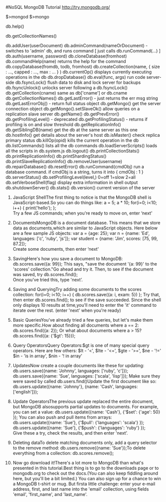 #NoSQL MongoDB Tutorial
http://try.mongodb.org/

$>mongod
$>mongo

db.help()

db.getCollectionNames()

db.addUser(userDocument)
db.adminCommand(nameOrDocument) - switches to 'admin' db, and runs command [ just calls db.runCommand(...) ]
db.auth(username, password)
db.cloneDatabase(fromhost)
db.commandHelp(name) returns the help for the command
db.copyDatabase(fromdb, todb, fromhost)
db.createCollection(name, { size : ..., capped : ..., max : ... } )
db.currentOp() displays currently executing operations in the db
db.dropDatabase()
db.eval(func, args) run code server-side
db.fsyncLock() flush data to disk and lock server for backups
db.fsyncUnlock() unlocks server following a db.fsyncLock()
db.getCollection(cname) same as db['cname'] or db.cname
db.getCollectionNames()
db.getLastError() - just returns the err msg string
db.getLastErrorObj() - return full status object
db.getMongo() get the server connection object
db.getMongo().setSlaveOk() allow queries on a replication slave server
db.getName()
db.getPrevError()
db.getProfilingLevel() - deprecated
db.getProfilingStatus() - returns if profiling is on and slow threshold
db.getReplicationInfo()
db.getSiblingDB(name) get the db at the same server as this one
db.hostInfo() get details about the server's host
db.isMaster() check replica primary status
db.killOp(opid) kills the current operation in the db
db.listCommands() lists all the db commands
db.loadServerScripts() loads all the scripts in db.system.js
db.logout()
db.printCollectionStats()
db.printReplicationInfo()
db.printShardingStatus()
db.printSlaveReplicationInfo()
db.removeUser(username)
db.repairDatabase()
db.resetError()
db.runCommand(cmdObj) run a database command.  if cmdObj is a string, turns it into { cmdObj : 1 }
db.serverStatus()
db.setProfilingLevel(level,<slowms>) 0=off 1=slow 2=all
db.setVerboseShell(flag) display extra information in shell output
db.shutdownServer()
db.stats()
db.version() current version of the server



1. JavaScript ShellThe first thing to notice is that the MongoDB shell is JavaScript-based.So you can do things like:  a = 5;   a * 10;   for(i=0; i<10; i++) { print('hello'); };  
Try a few JS commands; when you're ready to move on, enter ‘next'

2. DocumentsMongoDB is a document database. This means that we store data as documents,which are similar to JavaScript objects. Here below are a few sample JS objects:  var a = {age: 25};   var n = {name: 'Ed', languages: ['c', 'ruby', 'js']};   var student = {name: 'Jim', scores: [75, 99, 87.2]};  
Create some documents, then enter ‘next'

3. SavingHere's how you save a document to MongoDB:  db.scores.save({a: 99}); 
This says, "save the document '{a: 99}' to the 'scores' collection."Go ahead and try it. Then, to see if the document was saved, try  db.scores.find();  
Once you've tried this, type 'next’.

4. Saving and QueryingTry adding some documents to the scores collection:  for(i=0; i<10; i++) { db.scores.save({a: i, exam: 5}) }; 
Try that, then enter  db.scores.find(); to see if the save succeeded. Since the shell only displays 10 results at time,you'll need to enter the 'it' command to iterate over the rest. 
(enter 'next' when you're ready)

5. Basic QueriesYou've already tried a few queries, but let's make them more specific.How about finding all documents where a == 2:  db.scores.find({a: 2}); 
Or what about documents where a > 15? 
  db.scores.find({a: {'$gt': 15}}); 

6. Query OperatorsQuery Operators:$gt is one of many special query operators. Here are few others:  $lt  - '<',   $lte - '<=',   $gte - '>=',  $ne  - '!=' 
  $in - 'is in array',  $nin - '! in array’

7. UpdatesNow create a couple documents like these for updating:  db.users.save({name: 'Johnny', languages: ['ruby', 'c']});   db.users.save({name: 'Sue', languages: ['scala', 'lisp']}); Make sure they were saved by called db.users.find()Update the first document like so: 
  db.users.update({name: 'Johnny'}, {name: 'Cash', languages: ['english']}); 

8. Update OperatorsThe previous update replaced the entire document, but MongoDB alsosupports partial updates to documents. For example, you can set a value:  db.users.update({name: 'Cash'}, {'$set': {'age': 50} }); You can also push and pull items from arrays:  db.users.update({name: 'Sue'}, {'$pull': {'languages': 'scala'} });   db.users.update({name: 'Sue'}, {'$push': {'languages': 'ruby'} });  
Give these a try, check the results, and then enter 'next’.

9. Deleting dataTo delete matching documents only, add a query selector to the remove method:  db.users.remove({name: 'Sue'});To delete everything from a collection: 
  db.scores.remove();

10. Now go download it!There's a lot more to MongoDB than what's presented in this tutorial.Best thing is to go to the downloads page or to mongodb.org to check out the docs.(You can also keep fiddling around here, but you'll be a bit limited.)
You can also sign up for a chance to win a MongoDB t-shirt or mug. But firsta little challenge: enter your e-mail address, first, and last name into the 
'email' collection, using fields 'email', 'first_name', and 'last_name'.